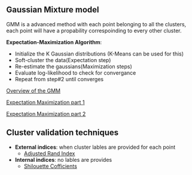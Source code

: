 ## Gaussian Mixture model 

GMM is a advanced method with each point belonging to all the clusters, each point will have a propability correspoinding to every other cluster.

**Expectation-Maximization Algorithm**:

* Initialize the K Gaussian distributions (K-Means can be used for this) 
* Soft-cluster the data(Expectation step)
* Re-estimate the gaussians(Maximization steps)
* Evaluate log-likelihood to check for convergance
* Repeat from step#2 until converges

[Overview of the GMM](https://www.youtube.com/watch?v=XdQfFnnj5Xo)

[Expectation Maximization part 1](https://www.youtube.com/watch?v=cf-RLKn5ubA)

[Expectation Maximization part 2](https://www.youtube.com/watch?v=B_xXd0mFUm4)

## Cluster validation techniques

* **External indices**: when cluster lables are provided for each point
    * [Adjusted Rand Index](https://www.youtube.com/watch?v=rXZM5X2-5D0)
* **Internal indices**: no lables are provides
    * [Shilouette Cofficients](https://www.youtube.com/watch?v=39JruOTptKI)